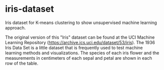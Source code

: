 # iris-dataset
Iris dataset for K-means clustering to show unsupervised machine learning approach.

The original version of this "Iris" dataset can be found at the UCI Machine Learning Repository (https://archive.ics.uci.edu/dataset/53/iris). The 1936 Iris Data Set is a little dataset that is frequently used to test machine learning methods and visualizations. The species of each iris flower and the measurements in centimeters of each sepal and petal are shown in each row of the table.
